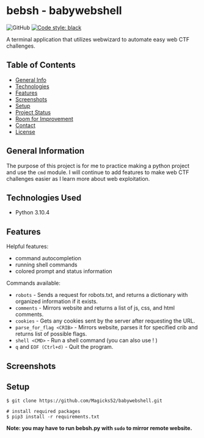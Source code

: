 # bebsh - babywebshell
![GitHub](https://img.shields.io/github/license/Magicks52/babywebshell)
[![Code style: black](https://img.shields.io/badge/code%20style-black-000000.svg)](https://github.com/psf/black)

A terminal application that utilizes webwizard to automate easy web CTF challenges.

## Table of Contents
* [General Info](#general-information)
* [Technologies](#technologies)
* [Features](#features)
* [Screenshots](#screenshots)
* [Setup](#setup)
* [Project Status](#project-status)
* [Room for Improvement](#room-for-improvement)
* [Contact](#contact)
* [License](#license)

## General Information
The purpose of this project is for me to practice making a python project and use the `cmd` module. I will continue to add features to make web CTF challenges easier as I learn more about web exploitation.

## Technologies Used
- Python 3.10.4

## Features
Helpful features:
- command autocompletion
- running shell commands
- colored prompt and status information

Commands available:
- `robots` - Sends a request for robots.txt, and returns a dictionary with organized information if it exists.
- `comments` - Mirrors website and returns a list of js, css, and html comments.
- `cookies` - Gets any cookies sent by the server after requesting the URL.
- `parse_for_flag <CRIB>` - Mirrors website, parses it for specified crib and returns list of possible flags.
- `shell <CMD>` - Run a shell command (you can also use ! <CMD>)
- `q` and `EOF (Ctrl+d)` - Quit the program.

## Screenshots

## Setup
```
$ git clone https://github.com/Magicks52/babywebshell.git

# install required packages
$ pip3 install -r requirements.txt
```
**Note: you may have to run bebsh.py with `sudo` to mirror remote website.**
